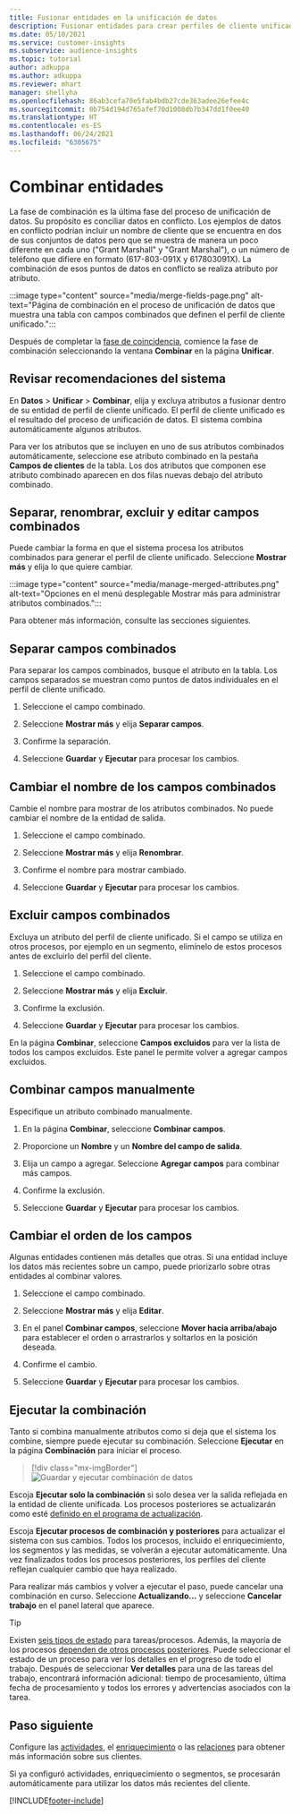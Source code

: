 ```yaml
---
title: Fusionar entidades en la unificación de datos
description: Fusionar entidades para crear perfiles de cliente unificados.
ms.date: 05/10/2021
ms.service: customer-insights
ms.subservice: audience-insights
ms.topic: tutorial
author: adkuppa
ms.author: adkuppa
ms.reviewer: mhart
manager: shellyha
ms.openlocfilehash: 86ab3cefa70e5fab4bdb27cde363adee26efee4c
ms.sourcegitcommit: 0b754d194d765afef70d1008db7b347dd1f0ee40
ms.translationtype: HT
ms.contentlocale: es-ES
ms.lasthandoff: 06/24/2021
ms.locfileid: "6305675"
---
```

# <a name="merge-entities"></a>Combinar entidades

La fase de combinación es la última fase del proceso de unificación de datos. Su propósito es conciliar datos en conflicto. Los ejemplos de datos en conflicto podrían incluir un nombre de cliente que se encuentra en dos de sus conjuntos de datos pero que se muestra de manera un poco diferente en cada uno ("Grant Marshall" y "Grant Marshal"), o un número de teléfono que difiere en formato (617-803-091X y 617803091X). La combinación de esos puntos de datos en conflicto se realiza atributo por atributo.

:::image type="content" source="media/merge-fields-page.png" alt-text="Página de combinación en el proceso de unificación de datos que muestra una tabla con campos combinados que definen el perfil de cliente unificado.":::

Después de completar la [fase de coincidencia](match-entities.md), comience la fase de combinación seleccionando la ventana **Combinar** en la página **Unificar**.

## <a name="review-system-recommendations"></a>Revisar recomendaciones del sistema

En **Datos** > **Unificar** > **Combinar**, elija y excluya atributos a fusionar dentro de su entidad de perfil de cliente unificado. El perfil de cliente unificado es el resultado del proceso de unificación de datos. El sistema combina automáticamente algunos atributos.

Para ver los atributos que se incluyen en uno de sus atributos combinados automáticamente, seleccione ese atributo combinado en la pestaña **Campos de clientes** de la tabla. Los dos atributos que componen ese atributo combinado aparecen en dos filas nuevas debajo del atributo combinado.

## <a name="separate-rename-exclude-and-edit-merged-fields"></a>Separar, renombrar, excluir y editar campos combinados

Puede cambiar la forma en que el sistema procesa los atributos combinados para generar el perfil de cliente unificado. Seleccione **Mostrar más** y elija lo que quiere cambiar.

:::image type="content" source="media/manage-merged-attributes.png" alt-text="Opciones en el menú desplegable Mostrar más para administrar atributos combinados.":::

Para obtener más información, consulte las secciones siguientes.

## <a name="separate-merged-fields"></a>Separar campos combinados

Para separar los campos combinados, busque el atributo en la tabla. Los campos separados se muestran como puntos de datos individuales en el perfil de cliente unificado. 

1. Seleccione el campo combinado.
  
1. Seleccione **Mostrar más** y elija **Separar campos**.
 
1. Confirme la separación.

1. Seleccione **Guardar** y **Ejecutar** para procesar los cambios.

## <a name="rename-merged-fields"></a>Cambiar el nombre de los campos combinados

Cambie el nombre para mostrar de los atributos combinados. No puede cambiar el nombre de la entidad de salida.

1. Seleccione el campo combinado.
  
1. Seleccione **Mostrar más** y elija **Renombrar**.

1. Confirme el nombre para mostrar cambiado. 

1. Seleccione **Guardar** y **Ejecutar** para procesar los cambios.

## <a name="exclude-merged-fields"></a>Excluir campos combinados

Excluya un atributo del perfil de cliente unificado. Si el campo se utiliza en otros procesos, por ejemplo en un segmento, elimínelo de estos procesos antes de excluirlo del perfil del cliente. 

1. Seleccione el campo combinado.
  
1. Seleccione **Mostrar más** y elija **Excluir**.

1. Confirme la exclusión.

1. Seleccione **Guardar** y **Ejecutar** para procesar los cambios. 

En la página **Combinar**, seleccione **Campos excluidos** para ver la lista de todos los campos excluidos. Este panel le permite volver a agregar campos excluidos.

## <a name="manually-combine-fields"></a>Combinar campos manualmente

Especifique un atributo combinado manualmente. 

1. En la página **Combinar**, seleccione **Combinar campos**.

1. Proporcione un **Nombre** y un **Nombre del campo de salida**.

1. Elija un campo a agregar. Seleccione **Agregar campos** para combinar más campos.

1. Confirme la exclusión.

1. Seleccione **Guardar** y **Ejecutar** para procesar los cambios. 

## <a name="change-the-order-of-fields"></a>Cambiar el orden de los campos

Algunas entidades contienen más detalles que otras. Si una entidad incluye los datos más recientes sobre un campo, puede priorizarlo sobre otras entidades al combinar valores.

1. Seleccione el campo combinado.
  
1. Seleccione **Mostrar más** y elija **Editar**.

1. En el panel **Combinar campos**, seleccione **Mover hacia arriba/abajo** para establecer el orden o arrastrarlos y soltarlos en la posición deseada.

1. Confirme el cambio.

1. Seleccione **Guardar** y **Ejecutar** para procesar los cambios.

## <a name="run-your-merge"></a>Ejecutar la combinación

Tanto si combina manualmente atributos como si deja que el sistema los combine, siempre puede ejecutar su combinación. Seleccione **Ejecutar** en la página **Combinación** para iniciar el proceso.

> [!div class="mx-imgBorder"]
> ![Guardar y ejecutar combinación de datos](media/configure-data-merge-save-run.png "Guardar y ejecutar combinación de datos")

Escoja **Ejecutar solo la combinación** si solo desea ver la salida reflejada en la entidad de cliente unificada. Los procesos posteriores se actualizarán como esté [definido en el programa de actualización](system.md#schedule-tab).

Escoja **Ejecutar procesos de combinación y posteriores** para actualizar el sistema con sus cambios. Todos los procesos, incluido el enriquecimiento, los segmentos y las medidas, se volverán a ejecutar automáticamente. Una vez finalizados todos los procesos posteriores, los perfiles del cliente reflejan cualquier cambio que haya realizado.

Para realizar más cambios y volver a ejecutar el paso, puede cancelar una combinación en curso. Seleccione **Actualizando...** y seleccione **Cancelar trabajo** en el panel lateral que aparece.

> [!TIP]
> Existen [seis tipos de estado](system.md#status-types) para tareas/procesos. Además, la mayoría de los procesos [dependen de otros procesos posteriores](system.md#refresh-policies). Puede seleccionar el estado de un proceso para ver los detalles en el progreso de todo el trabajo. Después de seleccionar **Ver detalles** para una de las tareas del trabajo, encontrará información adicional: tiempo de procesamiento, última fecha de procesamiento y todos los errores y advertencias asociados con la tarea.

## <a name="next-step"></a>Paso siguiente

Configure las [actividades](activities.md), el [enriquecimiento](enrichment-hub.md) o las [relaciones](relationships.md) para obtener más información sobre sus clientes.

Si ya configuró actividades, enriquecimiento o segmentos, se procesarán automáticamente para utilizar los datos más recientes del cliente.

[!INCLUDE[footer-include](../includes/footer-banner.md)]
